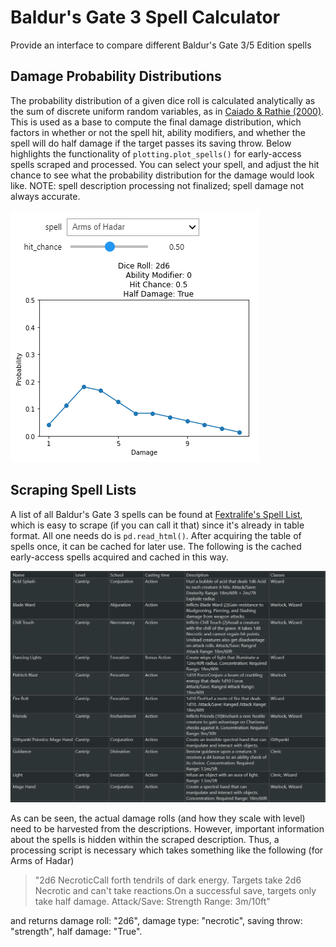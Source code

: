 # Baldur's Gate 3 Spell Calculator
Provide an interface to compare different Baldur's Gate 3/5 Edition spells

## Damage Probability Distributions
The probability distribution of a given dice roll is calculated analytically as the sum of discrete uniform random variables, as in [Caiado & Rathie (2000)](https://www.researchgate.net/publication/228457326_Polynomial_coefficients_and_distribution_of_the_sum_of_discrete_uniform_variables). This is used as a base to compute the final damage distribution, which factors in whether or not the spell hit, ability modifiers, and whether the spell will do half damage if the target passes its saving throw. Below highlights the functionality of `plotting.plot_spells()` for early-access spells scraped and processed. You can select your spell, and adjust the hit chance to see what the probability distribution for the damage would look like. NOTE: spell description processing not finalized; spell damage not always accurate.

![Alt text](/screenshots/interactive_spell_plot.png?raw=true "Optional Title")

## Scraping Spell Lists
A list of all Baldur's Gate 3 spells can be found at [Fextralife's Spell List](https://baldursgate3.wiki.fextralife.com/Spells), which is easy to scrape (if you can call it that) since it's already in table format. All one needs do is `pd.read_html()`. After acquiring the table of spells once, it can be cached for later use. The following is the cached early-access spells acquired and cached in this way.

![Early-access Spells](/screenshots/spells_ea.png?raw=true "Early-access Spells")

As can be seen, the actual damage rolls (and how they scale with level) need to be harvested from the descriptions. However, important information about the spells is hidden within the scraped description. Thus, a processing script is necessary which takes something like the following (for Arms of Hadar)

> "2d6 NecroticCall forth tendrils of dark energy. Targets take 2d6 Necrotic and can't take reactions.On a successful save, targets only take half damage. Attack/Save: Strength Range: 3m/10ft"

and returns damage roll: "2d6", damage type: "necrotic", saving throw: "strength", half damage: "True".
